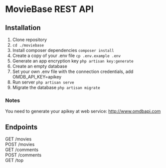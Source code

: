 # MovieBase REST API

## Installation

1. Clone repository
2. `cd ./moviebase`
3. Install composer dependencies `composer install`
4. Create a copy of your .env file `cp .env.example .env`
5. Generate an app encryption key `php artisan key:generate`
6. Create an empty database
7. Set your own .env file with the connection credentials, add OMDB_API_KEY=apikey
8. Run server `php artisan serve`
9. Migrate the database `php artisan migrate`

### Notes
You need to generate your apikey at web service: http://www.omdbapi.com

## Endpoints

GET /movies  
POST /movies  
GET /comments  
POST /comments  
GET /top  



